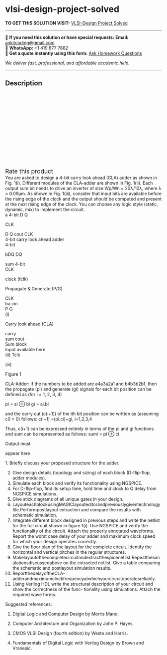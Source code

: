# vlsi-design-project-solved
**TO GET THIS SOLUTION VISIT:** [VLSI-Design Project Solved](https://www.ankitcodinghub.com/product/vlsi-design-project-solved/)


---

📩 **If you need this solution or have special requests:** **Email:** ankitcoding@gmail.com  
📱 **WhatsApp:** +1 419 877 7882  
📄 **Get a quote instantly using this form:** [Ask Homework Questions](https://www.ankitcodinghub.com/services/ask-homework-questions/)

*We deliver fast, professional, and affordable academic help.*

---

<h2>Description</h2>



<div class="kk-star-ratings kksr-auto kksr-align-center kksr-valign-top" data-payload="{&quot;align&quot;:&quot;center&quot;,&quot;id&quot;:&quot;95307&quot;,&quot;slug&quot;:&quot;default&quot;,&quot;valign&quot;:&quot;top&quot;,&quot;ignore&quot;:&quot;&quot;,&quot;reference&quot;:&quot;auto&quot;,&quot;class&quot;:&quot;&quot;,&quot;count&quot;:&quot;0&quot;,&quot;legendonly&quot;:&quot;&quot;,&quot;readonly&quot;:&quot;&quot;,&quot;score&quot;:&quot;0&quot;,&quot;starsonly&quot;:&quot;&quot;,&quot;best&quot;:&quot;5&quot;,&quot;gap&quot;:&quot;4&quot;,&quot;greet&quot;:&quot;Rate this product&quot;,&quot;legend&quot;:&quot;0\/5 - (0 votes)&quot;,&quot;size&quot;:&quot;24&quot;,&quot;title&quot;:&quot;VLSI-Design Project Solved&quot;,&quot;width&quot;:&quot;0&quot;,&quot;_legend&quot;:&quot;{score}\/{best} - ({count} {votes})&quot;,&quot;font_factor&quot;:&quot;1.25&quot;}">

<div class="kksr-stars">

<div class="kksr-stars-inactive">
            <div class="kksr-star" data-star="1" style="padding-right: 4px">


<div class="kksr-icon" style="width: 24px; height: 24px;"></div>
        </div>
            <div class="kksr-star" data-star="2" style="padding-right: 4px">


<div class="kksr-icon" style="width: 24px; height: 24px;"></div>
        </div>
            <div class="kksr-star" data-star="3" style="padding-right: 4px">


<div class="kksr-icon" style="width: 24px; height: 24px;"></div>
        </div>
            <div class="kksr-star" data-star="4" style="padding-right: 4px">


<div class="kksr-icon" style="width: 24px; height: 24px;"></div>
        </div>
            <div class="kksr-star" data-star="5" style="padding-right: 4px">


<div class="kksr-icon" style="width: 24px; height: 24px;"></div>
        </div>
    </div>

<div class="kksr-stars-active" style="width: 0px;">
            <div class="kksr-star" style="padding-right: 4px">


<div class="kksr-icon" style="width: 24px; height: 24px;"></div>
        </div>
            <div class="kksr-star" style="padding-right: 4px">


<div class="kksr-icon" style="width: 24px; height: 24px;"></div>
        </div>
            <div class="kksr-star" style="padding-right: 4px">


<div class="kksr-icon" style="width: 24px; height: 24px;"></div>
        </div>
            <div class="kksr-star" style="padding-right: 4px">


<div class="kksr-icon" style="width: 24px; height: 24px;"></div>
        </div>
            <div class="kksr-star" style="padding-right: 4px">


<div class="kksr-icon" style="width: 24px; height: 24px;"></div>
        </div>
    </div>
</div>


<div class="kksr-legend" style="font-size: 19.2px;">
            <span class="kksr-muted">Rate this product</span>
    </div>
    </div>
<div class="page" title="Page 1">
<div class="layoutArea">
<div class="column">
You are asked to design a 4-bit carry look ahead (CLA) adder as shown in Fig. 1(i). Different modules of the CLA-adder are shown in Fig. 1(ii). Each output sum bit needs to drive an inverter of size Wp/Wn = 20λ/10λ, where λ = 0.09μm. As shown in Fig. 1(iii), consider that input bits are available before the rising edge of the clock and the output should be computed and present at the next rising edge of the clock. You can choose any logic style (static, dynamic, mix) to implement the circuit.

</div>
</div>
<div class="layoutArea">
<div class="column">
a 4-bit D Q

CLK

</div>
<div class="column">
D Q cout CLK

</div>
</div>
<div class="layoutArea">
<div class="column">
4-bit carry look ahead adder

</div>
</div>
<div class="layoutArea">
<div class="column">
4-bit

bDQ DQ

</div>
<div class="column">
sum 4-bit

</div>
</div>
<div class="layoutArea">
<div class="column">
CLK

clock (fclk)

Propagate &amp; Generate (P/G)

</div>
<div class="column">
CLK

</div>
</div>
<div class="layoutArea">
<div class="column">
ba cin

</div>
<div class="column">
P G

</div>
<div class="column">
(i)

Carry look ahead (CLA)

</div>
<div class="column">
carry

</div>
<div class="column">
sum cout

</div>
</div>
<div class="layoutArea">
<div class="column">
Sum block

</div>
</div>
<div class="layoutArea">
<div class="column">
Input available here

</div>
<div class="column">
(ii) Tclk

(iii)

Figure 1

</div>
</div>
<div class="layoutArea">
<div class="column">
CLA-Adder: If the numbers to be added are a4a3a2a1 and b4b3b2b1, then the propagate (pi) and generate (gi) signals for each bit position can be defined as (for i = 1, 2, 3, 4)

pi = ai ⊕ bi gi = ai.bi

and the carry out (c(i+1)) of the ith bit position can be written as (assuming c0 = 0) follows: c(i+1) =(pi.ci)+gi, i=1,2,3,4

Thus, c(i+1) can be expressed entirely in terms of the pi and gi functions and sum can be represented as follows: sumi = pi ⊕ ci

</div>
</div>
<div class="layoutArea">
<div class="column">
Output must

appear here

</div>
</div>
</div>
<div class="page" title="Page 2">
<div class="layoutArea">
<div class="column">
1. Briefly discuss your proposed structure for the adder.

</div>
</div>
<div class="layoutArea">
<div class="column">
<ol start="2">
<li>Give design details (topology and sizing) of each block (D-flip-flop, adder modules).</li>
<li>Simulate each block and verify its functionality using NGSPICE.</li>
<li>For D-flip-flop, find its setup time, hold time and clock to Q delay from NGSPICE simulations.</li>
<li>Give stick diagrams of all unique gates in your design.</li>
<li>LayouteachblockusingMAGIClayouteditorandpreviouslygiventechnologyfile.Performpostlayout extraction and compare the results with schematic simulation.</li>
<li>Integrate different block designed in previous steps and write the netlist for the full circuit shown in figure 1(i). Use NGSPICE and verify the functionality of the circuit. Attach the properly annotated waveforms. Report the worst case delay of your adder and maximum clock speed for which your design operates correctly.</li>
<li>Give the floor plan of the layout for the complete circuit. Identify the horizontal and vertical pitches in the regular structures.</li>
<li>Makelayoutofthecompletecircuitandextractthespicenetlist.Repeatthesimulationsdiscussedabove on the extracted netlist. Give a table comparing the schematic and postlayout simulation results.</li>
<li>ReportthedelayoftheCLA-adderandmaximumclockfrequencyatwhichyourcircuitoperatesreliably.</li>
<li>Using Verilog HDL write the structural description of your circuit and show the correctness of the func- tionality using simulations. Attach the required wave forms.</li>
</ol>
Suggested references:

1. Digital Logic and Computer Design by Morris Mano.

2. Computer Architecture and Organization by John P. Hayes.

3. CMOS VLSI Design (fourth edition) by Weste and Harris.

4. Fundamentals of Digital Logic with Verilog Design by Brown and Vranesic.

</div>
</div>
</div>
